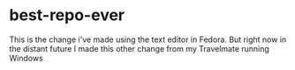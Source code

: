 # best-repo-ever

This is the change i've made using the text editor in Fedora.
But right now in the distant future I made this other change from my Travelmate running Windows
